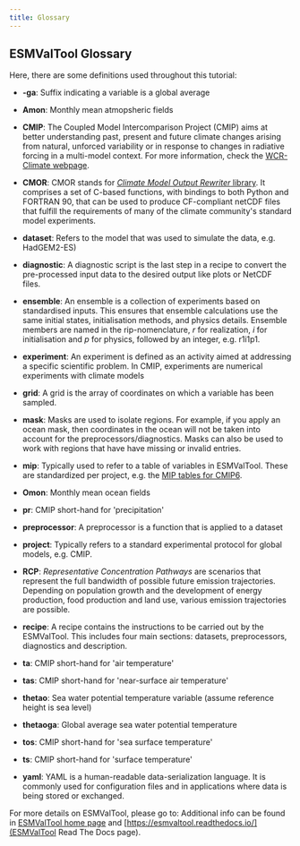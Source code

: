 ```yaml
---
title: Glossary
---
```


## ESMValTool Glossary

Here, there are some definitions used throughout this tutorial:

- **-ga**: Suffix indicating a variable is a global average

- **Amon**: Monthly mean atmopsheric fields

- **CMIP**: The Coupled Model Intercomparison Project (CMIP) aims at better understanding past, present and future climate changes arising from natural, unforced variability or in response to changes in radiative forcing in a multi-model context. For more information, check the [WCR-Climate webpage](https://www.wcrp-climate.org/).

- **CMOR**: CMOR stands for [*Climate Model Output Rewriter* library](https://pcmdi.github.io/cmor-site/index.html). It comprises a set of C-based functions, with bindings to both Python and FORTRAN 90, that can be used to produce CF-compliant netCDF files that fulfill the requirements of many of the climate community's standard model experiments.

- **dataset**: Refers to the model that was used to simulate the data, e.g. HadGEM2-ES)

- **diagnostic**: A diagnostic script is the last step in a recipe to convert the pre-processed input data to the desired output like plots or NetCDF files.

- **ensemble**: An ensemble is a collection of experiments based on standardised inputs. This ensures that ensemble calculations use the same initial states, initialisation methods, and physics details. Ensemble members are named in the rip-nomenclature, *r* for realization, *i* for initialisation and *p* for physics, followed by an integer, e.g. r1i1p1.

- **experiment**: An experiment is defined as an activity aimed at addressing a specific scientific problem. In CMIP, experiments are numerical experiments with climate models

- **grid**: A grid is the array of coordinates on which a variable has been sampled.

- **mask**: Masks are used to isolate regions. For example, if you apply an ocean mask, then coordinates in the ocean will not be taken into account for the preprocessors/diagnostics. Masks can also be used to work with regions that have have missing or invalid entries.

- **mip**: Typically used to refer to a table of variables in ESMValTool. These are standardized per project, e.g. the [MIP tables for CMIP6](http://clipc-services.ceda.ac.uk/dreq/index/miptable.html).

- **Omon**: Monthly mean ocean fields

- **pr**: CMIP short-hand for 'precipitation'

- **preprocessor**: A preprocessor is a function that is applied to a dataset

- **project**: Typically refers to a standard experimental protocol for global models, e.g. CMIP.

- **RCP**: *Representative Concentration Pathways* are scenarios that represent the full bandwidth of possible future emission trajectories. Depending on population growth and the development of energy production, food production and land use, various emission trajectories are possible.

- **recipe**: A recipe contains the instructions to be carried out by the ESMValTool. This includes four main sections: datasets, preprocessors, diagnostics and description.

- **ta**: CMIP short-hand for 'air temperature'

- **tas**: CMIP short-hand for 'near-surface air temperature'

- **thetao**: Sea water potential temperature variable (assume reference height is sea level)

- **thetaoga**: Global average sea water potential temperature

- **tos**:  CMIP short-hand for 'sea surface temperature'

- **ts**: CMIP short-hand for 'surface temperature'

- **yaml**: YAML is a human-readable data-serialization language. It is commonly used for configuration files and in applications where data is being stored or exchanged.

For more details on ESMValTool, please go to:
Additional info can be found in [ESMValTool home page](https://esmvaltool.org)
and [https://esmvaltool.readthedocs.io/](ESMValTool Read The Docs page).

